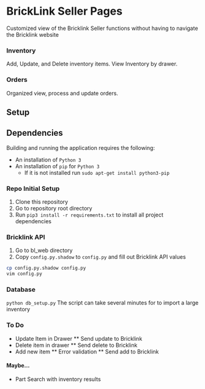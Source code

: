 # BrickLink Seller Pages
Customized view of the Bricklink Seller functions without having to navigate the Bricklink website

### Inventory
Add, Update, and Delete inventory items. View Inventory by drawer.  

### Orders
Organized view, process and update orders.

## Setup
## Dependencies
Building and running the application requires the following:
- An installation of `Python 3`
- An installation of `pip` for `Python 3`
  - If it is not installed run `sudo apt-get install python3-pip`

### Repo Initial Setup
1. Clone this repository
2. Go to repository root directory
3. Run `pip3 install -r requirements.txt` to install all project dependencies

### Bricklink API
1. Go to bl_web directory
2. Copy `config.py.shadow` to `config.py` and fill out Bricklink API values
```bash
cp config.py.shadow config.py
vim config.py
```
### Database 
`python db_setup.py`
The script can take several minutes for to import a large inventory

### To Do
* Update Item in Drawer
** Send update to Bricklink
* Delete item in drawer
** Send delete to Bricklink
* Add new item
** Error validation
** Send add to Bricklink

#### Maybe...
* Part Search with inventory results

